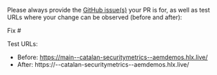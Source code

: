 Please always provide the [GitHub issue(s)](../issues) your PR is for, as well as test URLs where your change can be observed (before and after):

Fix #<gh-issue-id>

Test URLs:
- Before: https://main--catalan-securitymetrics--aemdemos.hlx.live/
- After: https://<branch>--catalan-securitymetrics--aemdemos.hlx.live/
